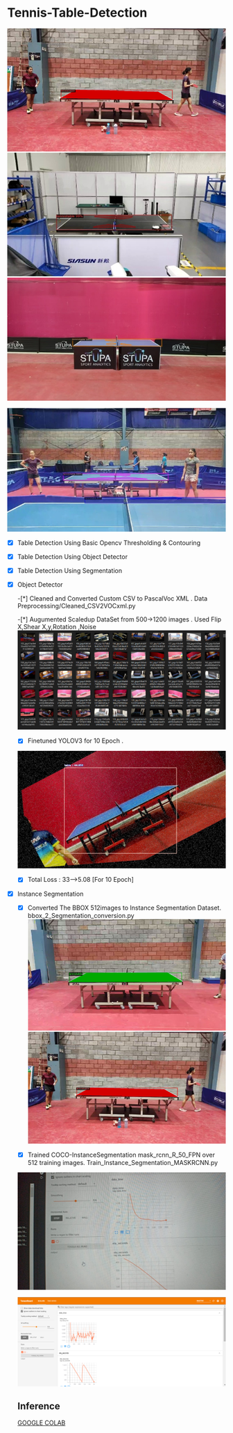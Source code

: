 # Tennis-Table-Detection
![Segmentation Data](https://github.com/ap1690/tennis-table/blob/master/src/3_seg.png)
![Segmentation Data](https://github.com/ap1690/tennis-table/blob/master/src/98_seg.jpg)
![Segmentation Data](https://github.com/ap1690/tennis-table/blob/master/src/65_seg.jpg)

![Segmentation Data](https://github.com/ap1690/tennis-table/blob/master/src/93_seg.jpg)

-[X] Table Detection Using Basic Opencv Thresholding & Contouring
-[X] Table Detection Using Object Detector
-[X] Table Detection Using Segmentation 


- [X] Object Detector

    -[*] Cleaned and Converted Custom CSV to PascalVoc XML .  Data Preprocessing/Cleaned_CSV2VOCxml.py

    -[*] Augumented Scaledup DataSet from 500->1200 images . Used Flip X,Shear X,y,Rotation ,Noise
    ![Augumented Data](https://github.com/ap1690/tennis-table/blob/master/src/aug_train.png)
    
    -[X] Finetuned YOLOV3 for 10 Epoch .
    
    ![Fine Tuned YOLOV3](https://github.com/ap1690/tennis-table/blob/master/src/6-detected.jpg)
    
    -[X] Total Loss : 33-->5.08 [For 10 Epoch]
    
- [X] Instance Segmentation

    -[X] Converted The BBOX 512images to Instance Segmentation Dataset.  bbox_2_Segmentation_conversion.py
    ![Segmentation Data](https://github.com/ap1690/tennis-table/blob/master/src/1_seg.png)
    ![Segmentation Data](https://github.com/ap1690/tennis-table/blob/master/src/3_seg.png)
    
    -[X] Trained COCO-InstanceSegmentation  mask_rcnn_R_50_FPN  over 512 training images. Train_Instance_Segmentation_MASKRCNN.py
    
    ![Training Logs](https://github.com/ap1690/tennis-table/blob/master/src/logs.jpeg)
    
    
    ![Training Logs](https://github.com/ap1690/tennis-table/blob/master/src/tensorboard.png)
    
    
    ## Inference
    [GOOGLE COLAB](https://colab.research.google.com/drive/1rFHio8HCqRdpj-0YdcAYkPOaNWdiphBb?usp=sharing)
    
    
    

